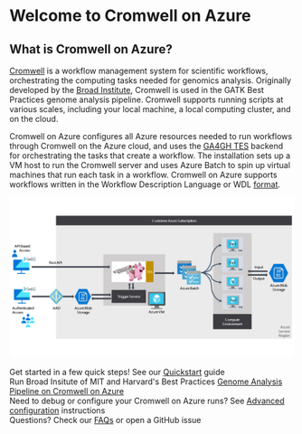 # Welcome to Cromwell on Azure
## What is Cromwell on Azure? 
[Cromwell](https://cromwell.readthedocs.io/en/stable/) is a workflow management system for scientific workflows, orchestrating the computing tasks needed for genomics analysis. Originally developed by the [Broad Institute](https://github.com/broadinstitute/cromwell), Cromwell is used in the GATK Best Practices genome analysis pipeline. Cromwell supports running scripts at various scales, including your local machine, a local computing cluster, and on the cloud. <br/>

Cromwell on Azure configures all Azure resources needed to run workflows through Cromwell on the Azure cloud, and uses the [GA4GH TES](https://cromwell.readthedocs.io/en/develop/backends/TES/) backend for orchestrating the tasks that create a workflow. The installation sets up a VM host to run the Cromwell server and uses Azure Batch to spin up virtual machines that run each task in a workflow. Cromwell on Azure supports workflows written in the Workflow Description Language or WDL [format](https://cromwell.readthedocs.io/en/stable/LanguageSupport/).<br/>

![Cromwell-On-Azure](/docs/screenshots/cromwellonazure.png)

Get started in a few quick steps! See our [Quickstart](docs/quickstart-cromwell-on-azure.md) guide<br/>
Run Broad Insitute of MIT and Harvard's Best Practices [Genome Analysis Pipeline on Cromwell on Azure](docs/germline-alignment-variantcalling-azure.md)<br/>
Need to debug or configure your Cromwell on Azure runs? See [Advanced configuration](docs/advanced-configuration.md) instructions<br/>
Questions? Check our [FAQs](docs/troubleshooting-guide.md) or open a GitHub issue<br/>
